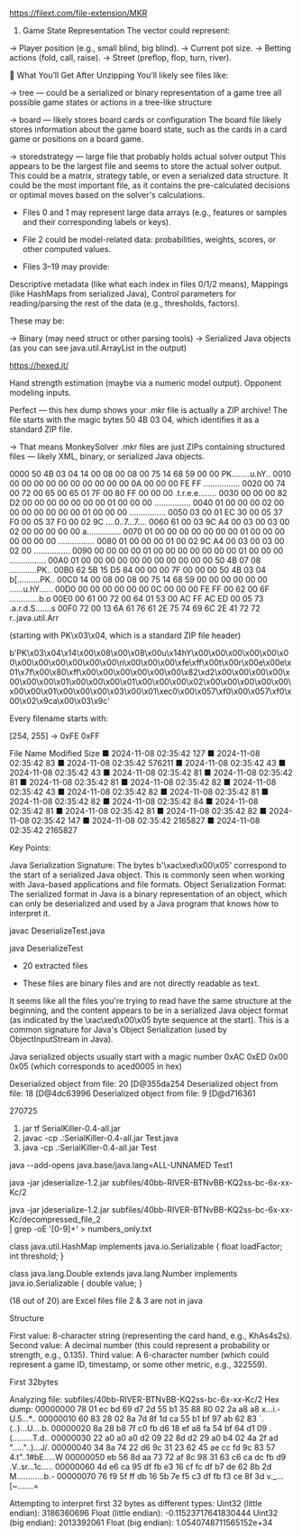 
https://filext.com/file-extension/MKR


1. Game State Representation
The vector could represent:

-> Player position (e.g., small blind, big blind).
-> Current pot size.
-> Betting actions (fold, call, raise).
-> Street (preflop, flop, turn, river).


🧠 What You’ll Get After Unzipping
You’ll likely see files like:

-> tree — could be a serialized or binary representation of a game tree
all possible game states or actions in a tree-like structure


-> board — likely stores board cards or configuration
The board file likely stores information about the game board state, such as the cards in a card game or positions on a board game.


-> storedstrategy — large file that probably holds actual solver output
This appears to be the largest file and seems to store the actual solver output. This could be a matrix, strategy table, or even a serialized data structure. It could be the most important file, as it contains the pre-calculated decisions or optimal moves based on the solver's calculations.


- Files 0 and 1 may represent large data arrays (e.g., features or samples and their corresponding labels or keys).

- File 2 could be model-related data: probabilities, weights, scores, or other computed values.

- Files 3–19 may provide:

Descriptive metadata (like what each index in files 0/1/2 means),
Mappings (like HashMaps from serialized Java),
Control parameters for reading/parsing the rest of the data (e.g., thresholds, factors).



These may be:

-> Binary (may need struct or other parsing tools)
-> Serialized Java objects (as you can see java.util.ArrayList in the output)


https://hexed.it/



Hand strength estimation (maybe via a numeric model output).
Opponent modeling inputs.

Perfect — this hex dump shows your .mkr file is actually a ZIP archive!
The file starts with the magic bytes 50 4B 03 04, which identifies it as a standard ZIP file. 

-> That means MonkeySolver .mkr files are just ZIPs containing structured files — likely XML, binary, or serialized Java objects.

0000  50 4B 03 04 14 00 08 00 08 00 75 14 68 59 00 00   PK........u.hY..
0010  00 00 00 00 00 00 00 00 00 00 0A 00 00 00 FE FF   ................
0020  00 74 00 72 00 65 00 65 01 7F 00 80 FF 00 00 00   .t.r.e.e........
0030  00 00 00 82 D2 00 00 00 00 00 00 00 01 00 00 00   ................
0040  01 00 00 00 02 00 00 00 00 00 00 00 01 00 00 00   ................
0050  03 00 01 EC 30 00 05 37 F0 00 05 37 F0 00 02 9C   ....0..7...7....
0060  61 00 03 9C A4 00 03 00 03 00 02 00 00 00 00 00   a...............
0070  01 00 00 00 00 00 00 00 01 00 00 00 00 00 00 00   ................
0080  01 00 00 00 01 00 02 9C A4 00 03 00 03 00 02 00   ................
0090  00 00 00 00 01 00 00 00 00 00 00 00 01 00 00 00   ................
00A0  01 00 00 00 00 00 00 00 00 00 00 00 50 4B 07 08   ............PK..
00B0  62 5B 15 D5 84 00 00 00 7F 00 00 00 50 4B 03 04   b[..........PK..
00C0  14 00 08 00 08 00 75 14 68 59 00 00 00 00 00 00   ......u.hY......
00D0  00 00 00 00 00 00 0C 00 00 00 FE FF 00 62 00 6F   .............b.o
00E0  00 61 00 72 00 64 01 53 00 AC FF AC ED 00 05 73   .a.r.d.S.......s
00F0  72 00 13 6A 61 76 61 2E 75 74 69 6C 2E 41 72 72   r..java.util.Arr


(starting with PK\x03\x04, which is a standard ZIP file header) 

b'PK\x03\x04\x14\x00\x08\x00\x08\x00u\x14hY\x00\x00\x00\x00\x00\x00\x00\x00\x00\x00\x00\x00\n\x00\x00\x00\xfe\xff\x00t\x00r\x00e\x00e\x01\x7f\x00\x80\xff\x00\x00\x00\x00\x00\x00\x82\xd2\x00\x00\x00\x00\x00\x00\x00\x01\x00\x00\x00\x01\x00\x00\x00\x02\x00\x00\x00\x00\x00\x00\x00\x01\x00\x00\x00\x03\x00\x01\xec0\x00\x057\xf0\x00\x057\xf0\x00\x02\x9ca\x00\x03\x9c'


Every filename starts with:

[254, 255]  →  0xFE 0xFF

File Name                                             Modified             Size
■                                              2024-11-08 02:35:42          127
■                                              2024-11-08 02:35:42           83
■                                              2024-11-08 02:35:42       576211
■                                              2024-11-08 02:35:42           43
■                                              2024-11-08 02:35:42           43
■                                              2024-11-08 02:35:42           81
■                                              2024-11-08 02:35:42           81
■                                              2024-11-08 02:35:42           81
■                                              2024-11-08 02:35:42           82
■                                              2024-11-08 02:35:42           43
■                                              2024-11-08 02:35:42           82
■                                              2024-11-08 02:35:42           81
■                                              2024-11-08 02:35:42           82
■                                              2024-11-08 02:35:42           84
■                                              2024-11-08 02:35:42           81
■                                              2024-11-08 02:35:42           81
■                                              2024-11-08 02:35:42           82
■                                              2024-11-08 02:35:42          147
■                                              2024-11-08 02:35:42      2165827
■                                              2024-11-08 02:35:42      2165827



Key Points:

Java Serialization Signature: The bytes b'\xac\xed\x00\x05' correspond to the start of a serialized Java object. This is commonly seen when working with Java-based applications and file formats.
Object Serialization Format: The serialized format in Java is a binary representation of an object, which can only be deserialized and used by a Java program that knows how to interpret it.


javac DeserializeTest.java

java DeserializeTest


- 20 extracted files


- These files are binary files and are not directly readable as text.

It seems like all the files you're trying to read have the same structure at the beginning, and the content appears to be in a serialized Java object format (as indicated by the \xac\xed\x00\x05 byte sequence at the start).
This is a common signature for Java's Object Serialization (used by ObjectInputStream in Java).



Java serialized objects usually start with a magic number 
0xAC 0xED 0x00 0x05 
(which corresponds to aced0005 in hex)


Deserialized object from file: 20
[D@355da254
Deserialized object from file: 18
[D@4dc63996
Deserialized object from file: 9
[D@d716361


270725


1. jar tf SerialKiller-0.4-all.jar
2. javac -cp .:SerialKiller-0.4-all.jar Test.java
3. java -cp .:SerialKiller-0.4-all.jar Test




java --add-opens java.base/java.lang=ALL-UNNAMED Test1

java -jar jdeserialize-1.2.jar subfiles/40bb-RIVER-BTNvBB-KQ2ss-bc-6x-xx-Kc/2


java -jar jdeserialize-1.2.jar subfiles/40bb-RIVER-BTNvBB-KQ2ss-bc-6x-xx-Kc/decompressed_file_2 \
| grep -oE '[0-9]+' > numbers_only.txt



class java.util.HashMap implements java.io.Serializable {
    float loadFactor;
    int threshold;
}

class java.lang.Double extends java.lang.Number implements java.io.Serializable {
    double value;
}


(18 out of 20) are Excel files
file 2 & 3 are not in java

Structure

First value: 8-character string (representing the card hand, e.g., KhAs4s2s).
Second value: A decimal number (this could represent a probability or strength, e.g., 0.135).
Third value: A 6-character number (which could represent a game ID, timestamp, or some other metric, e.g., 322559).

First 32bytes

Analyzing file: subfiles/40bb-RIVER-BTNvBB-KQ2ss-bc-6x-xx-Kc/2
Hex dump:
00000000  78 01 ec bd 69 d7 2d 55 b1 35 88 80 02 2a a8 a8   x...i.-U.5...*..
00000010  60 83 28 02 8a 7d 8f 1d ca 55 b1 bf 97 ab 62 83   `.(..}...U....b.
00000020  8a 28 b8 7f c0 fb d6 18 ef a8 fa 54 bf 64 d1 09   .(.........T.d..
00000030  22 a0 a0 a0 d2 09 22 8d d2 29 a0 b4 02 4a 2f ad   "....."..)...J/.
00000040  34 8a 74 22 d6 9c 31 23 62 45 ae cc fd 9c 83 57   4.t"..1#bE.....W
00000050  eb 56 8d aa 73 72 af 8c 98 31 63 c6 ca dc fb d9   .V..sr...1c.....
00000060  4d e6 ca 95 df fb e3 16 cf fc df b7 de 62 8b 2d   M............b.-
00000070  76 f9 5f ff db 16 5b 7e f5 c3 df fb f3 ce 8f 3d   v._...[~.......=

Attempting to interpret first 32 bytes as different types:
Uint32 (little endian): 3186360696
Float (little endian): -0.11523717641830444
Uint32 (big endian): 2013392061
Float (big endian): 1.0540748711565152e+34